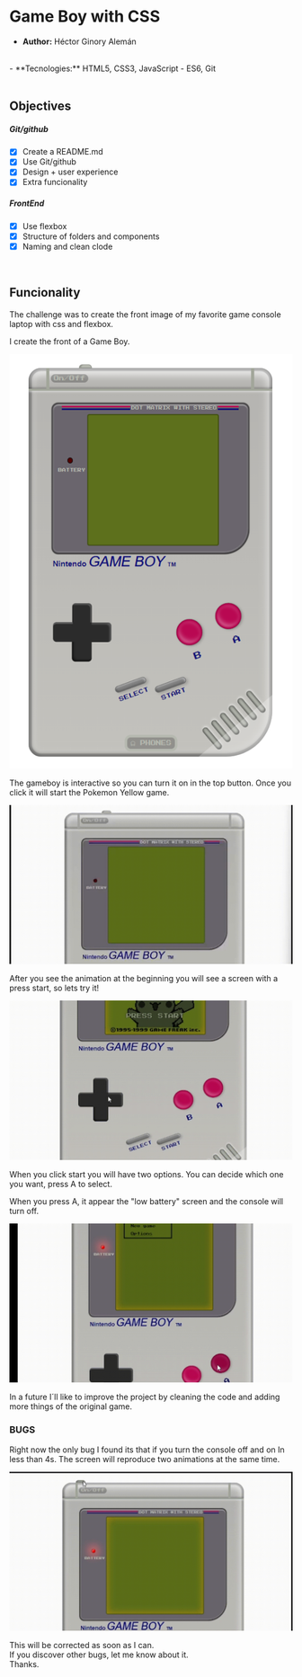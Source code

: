 # Game Boy with CSS #

- **Author:** Héctor Ginory Alemán
<br>
- **Tecnologies:** HTML5, CSS3, JavaScript - ES6, Git
<br>
<br>

## Objectives ##

##### Git/github #####

- [X] Create a README.md
- [X] Use Git/github
- [X] Design + user experience
- [X] Extra funcionality

##### FrontEnd #####

- [X] Use flexbox
- [X] Structure of folders and components
- [X] Naming and clean clode

<br>

## Funcionality ##

The challenge was to create the front image of my favorite game console laptop with css and flexbox.

I create the front of a Game Boy.

![gameboy screenshot](https://github.com/HectorGinory/GameBoy/blob/main/sources/img/console.png)

The gameboy is interactive so you can turn it on in the top button.
Once you click it will start the Pokemon Yellow game.

![gameboy animation](https://github.com/HectorGinory/GameBoy/blob/main/sources/gif/consoleOn.gif)

After you see the animation at the beginning you will see a screen with a press start, so lets try it!

![press start animation](https://github.com/HectorGinory/GameBoy/blob/main/sources/gif/pressStart.gif)

When you click start you will have two options. You can decide which one you want, press A to select. 

When you press A, it appear the "low battery" screen and the console will turn off.

![low battery screen](https://github.com/HectorGinory/GameBoy/blob/main/sources/gif/lowBattery.gif)


In a future I´ll like to improve the project by cleaning the code and adding more things of the original game.

 ### BUGS ###

 Right now the only bug I found its that if you turn the console off and on In less than 4s. The screen will reproduce two animations at the same time.

![low battery screen](https://github.com/HectorGinory/GameBoy/blob/main/sources/gif/bug.gif)

This will be corrected as soon as I can.<br>
If you discover other bugs, let me know about it.<br>
Thanks.
